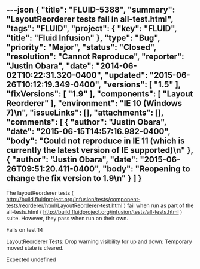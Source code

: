 ---json
{
  "title": "FLUID-5388",
  "summary": "LayoutReorderer tests fail in all-test.html",
  "tags": "FLUID",
  "project": {
    "key": "FLUID",
    "title": "Fluid Infusion"
  },
  "type": "Bug",
  "priority": "Major",
  "status": "Closed",
  "resolution": "Cannot Reproduce",
  "reporter": "Justin Obara",
  "date": "2014-06-02T10:22:31.320-0400",
  "updated": "2015-06-26T10:12:19.349-0400",
  "versions": [
    "1.5"
  ],
  "fixVersions": [
    "1.9"
  ],
  "components": [
    "Layout Reorderer"
  ],
  "environment": "IE 10 (Windows 7)\n",
  "issueLinks": [],
  "attachments": [],
  "comments": [
    {
      "author": "Justin Obara",
      "date": "2015-06-15T14:57:16.982-0400",
      "body": "Could not reproduce in IE 11 (which is currently the latest version of IE supported)\n"
    },
    {
      "author": "Justin Obara",
      "date": "2015-06-26T09:51:20.411-0400",
      "body": "Reopening to change the fix version to 1.9\n"
    }
  ]
}
---
The layoutReorderer tests ( <http://build.fluidproject.org/infusion/tests/component-tests/reorderer/html/LayoutReorderer-test.html> ) fail when run as part of the all-tests.html ( <http://build.fluidproject.org/infusion/tests/all-tests.html> ) suite. However, they pass when run on their own.

Fails on test 14

LayoutReorderer Tests: Drop warning visibility for up and down: Temporary moved state is cleared.&#x20;

Expected undefined

        